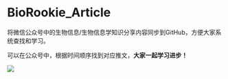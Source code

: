 # BioRookie_Article

将微信公众号中的生物信息/生物信息学知识分享内容同步到GitHub，方便大家系统查找和学习。

可以在公众号中，根据时间顺序找到对应推文，**大家一起学习进步！**

![](https://files.mdnice.com/user/23696/65018a24-d958-4ded-9583-1fdf0846a81f.png)

